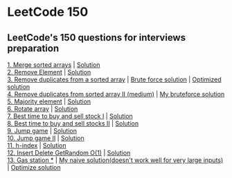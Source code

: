 # LeetCode 150
## LeetCode's 150 questions for interviews preparation
[1. Merge sorted arrays](./merge-sorted-arrays/problem.txt) | [Solution](./merge-sorted-arrays/solution.py)  
[2. Remove Element](./remove-element/problem.txt) | [Solution](./remove-element/solution.py)  
[3. Remove duplicates from a sorted array](./remove-duplicates-from-sorted-array/problem.txt) | [Brute force solution](./remove-duplicates-from-sorted-array/solution.py) | [Optimized solution](./remove-duplicates-from-sorted-array/solution2.py)  
[4. Remove duplicates from sorted array II (medium)](./remove-duplicates-from-sorted-array-II-(medium)/problem.txt) | [My bruteforce solution](./remove-duplicates-from-sorted-array-II-(medium)/solution.py)  
[5. Majority element](./majority-element/problem.txt) | [Solution](./majority-element/solution.py)  
[6. Rotate array](./rotate-array/problem.txt) | [Solution](./rotate-array/solution.py)  
[7. Best time to buy and sell stock I](./best-time-to-buy-and-sell-stocks_I/problem.txt) | [Solution](./best-time-to-buy-and-sell-stocks_I/solution.py)  
[8. Best time to buy and sell stocks II](./best-time-to-buy-and-sell-stocks_II/problem.txt) | [Solution](./best-time-to-buy-and-sell-stocks_I/solution.py)  
[9. Jump game](./jump-game/problem.txt) | [Solution](./jump-game/solution.py)  
[10. Jump game II](./jump-game_II/problem.txt) | [Solution](./jump-game_II/solution.py)  
[11. h-index](./h-index/problem.txt) | [Solution](./h-index/solution.py)  
[12. Insert Delete GetRandom O(1)](./insert-delete-getRandom-O(1)/problem.txt) | [Solution](./insert-delete-getRandom-O(1)/solution.py)  
[13. Gas station *](./gas-station/problem.txt) | [My naive solution(doesn't work well for very large inputs)](./gas-station/solution.py) | [Optimize solution](./gas-station/optimized-solution.py)